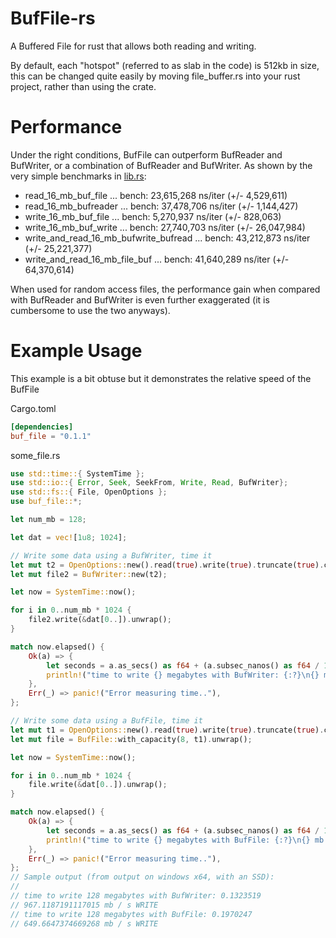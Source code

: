 # BufFile-rs
A Buffered File for rust that allows both reading and writing.

By default, each "hotspot" (referred to as slab in the code) is 512kb in size,
this can be changed quite easily by moving file_buffer.rs into your rust project,
rather than using the crate.

# Performance
Under the right conditions, BufFile can outperform BufReader and BufWriter, or
a combination of BufReader and BufWriter. As shown by the very simple benchmarks
in [lib.rs](https://github.com/jkarns275/BufFile-rs/blob/master/src/lib.rs):

* read_16_mb_buf_file                   ... bench:  23,615,268 ns/iter (+/- 4,529,611)
* read_16_mb_bufreader                  ... bench:  37,478,706 ns/iter (+/- 1,144,427)
* write_16_mb_buf_file                  ... bench:   5,270,937 ns/iter (+/- 828,063)
* write_16_mb_buf_write                 ... bench:  27,740,703 ns/iter (+/- 26,047,984)
* write_and_read_16_mb_bufwrite_bufread ... bench:  43,212,873 ns/iter (+/- 25,221,377)
* write_and_read_16_mb_file_buf         ... bench:  41,640,289 ns/iter (+/- 64,370,614)


When used for random access files, the performance gain when compared with BufReader
and BufWriter is even further exaggerated (it is cumbersome to use the two anyways).

# Example Usage
This example is a bit obtuse but it demonstrates the relative speed of the BufFile


Cargo.toml
```toml
[dependencies]
buf_file = "0.1.1"
```

some_file.rs
```rust
use std::time::{ SystemTime };
use std::io::{ Error, Seek, SeekFrom, Write, Read, BufWriter};
use std::fs::{ File, OpenOptions };
use buf_file::*;

let num_mb = 128;

let dat = vec![1u8; 1024];

// Write some data using a BufWriter, time it
let mut t2 = OpenOptions::new().read(true).write(true).truncate(true).create(true).open("xasd.tree").unwrap();
let mut file2 = BufWriter::new(t2);

let now = SystemTime::now();

for i in 0..num_mb * 1024 {
    file2.write(&dat[0..]).unwrap();
}

match now.elapsed() {
    Ok(a) => {
        let seconds = a.as_secs() as f64 + (a.subsec_nanos() as f64 / 1e9f64);
        println!("time to write {} megabytes with BufWriter: {:?}\n{} mb / s WRITE", num_mb, seconds, num_mb as f64 / seconds);
    },
    Err(_) => panic!("Error measuring time.."),
};

// Write some data using a BufFile, time it
let mut t1 = OpenOptions::new().read(true).write(true).truncate(true).create(true).open("test.tree").unwrap();
let mut file = BufFile::with_capacity(8, t1).unwrap();

let now = SystemTime::now();

for i in 0..num_mb * 1024 {
    file.write(&dat[0..]).unwrap();
}

match now.elapsed() {
    Ok(a) => {
        let seconds = a.as_secs() as f64 + (a.subsec_nanos() as f64 / 1e9f64);
        println!("time to write {} megabytes with BufFile: {:?}\n{} mb / s WRITE", num_mb, seconds, num_mb as f64 / seconds);
    },
    Err(_) => panic!("Error measuring time.."),
};
// Sample output (from output on windows x64, with an SSD):
//
// time to write 128 megabytes with BufWriter: 0.1323519
// 967.1187191117015 mb / s WRITE
// time to write 128 megabytes with BufFile: 0.1970247
// 649.6647374669268 mb / s WRITE
```
